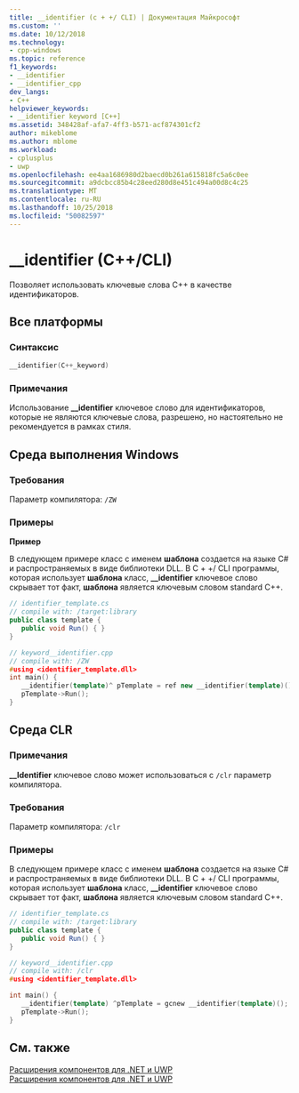 ```yaml
---
title: __identifier (c + +/ CLI) | Документация Майкрософт
ms.custom: ''
ms.date: 10/12/2018
ms.technology:
- cpp-windows
ms.topic: reference
f1_keywords:
- __identifier
- __identifier_cpp
dev_langs:
- C++
helpviewer_keywords:
- __identifier keyword [C++]
ms.assetid: 348428af-afa7-4ff3-b571-acf874301cf2
author: mikeblome
ms.author: mblome
ms.workload:
- cplusplus
- uwp
ms.openlocfilehash: ee4aa1686980d2baecd0b261a615818fc5a6c0ee
ms.sourcegitcommit: a9dcbcc85b4c28eed280d8e451c494a00d8c4c25
ms.translationtype: MT
ms.contentlocale: ru-RU
ms.lasthandoff: 10/25/2018
ms.locfileid: "50082597"
---
```

# <a name="identifier-ccli"></a>__identifier (C++/CLI)

Позволяет использовать ключевые слова C++ в качестве идентификаторов.

## <a name="all-platforms"></a>Все платформы

### <a name="syntax"></a>Синтаксис

```cpp
__identifier(C++_keyword)
```

### <a name="remarks"></a>Примечания

Использование **__identifier** ключевое слово для идентификаторов, которые не являются ключевые слова, разрешено, но настоятельно не рекомендуется в рамках стиля.

## <a name="windows-runtime"></a>Среда выполнения Windows

### <a name="requirements"></a>Требования

Параметр компилятора: `/ZW`

### <a name="examples"></a>Примеры

**Пример**

В следующем примере класс с именем **шаблона** создается на языке C# и распространяемых в виде библиотеки DLL. В C + +/ CLI программы, которая использует **шаблона** класс, **__identifier** ключевое слово скрывает тот факт, **шаблона** является ключевым словом standard C++.

```cs
// identifier_template.cs
// compile with: /target:library
public class template {
   public void Run() { }
}
```

```cpp
// keyword__identifier.cpp
// compile with: /ZW
#using <identifier_template.dll>
int main() {
   __identifier(template)^ pTemplate = ref new __identifier(template)();
   pTemplate->Run();
}
```

## <a name="common-language-runtime"></a>Среда CLR

### <a name="remarks"></a>Примечания

**__Identifier** ключевое слово может использоваться с `/clr` параметр компилятора.

### <a name="requirements"></a>Требования

Параметр компилятора: `/clr`

### <a name="examples"></a>Примеры

В следующем примере класс с именем **шаблона** создается на языке C# и распространяемых в виде библиотеки DLL. В C + +/ CLI программы, которая использует **шаблона** класс, **__identifier** ключевое слово скрывает тот факт, **шаблона** является ключевым словом standard C++.

```cs
// identifier_template.cs
// compile with: /target:library
public class template {
   public void Run() { }
}
```

```cpp
// keyword__identifier.cpp
// compile with: /clr
#using <identifier_template.dll>

int main() {
   __identifier(template) ^pTemplate = gcnew __identifier(template)();
   pTemplate->Run();
}
```

## <a name="see-also"></a>См. также

[Расширения компонентов для .NET и UWP](../windows/component-extensions-for-runtime-platforms.md)<br/>
[Расширения компонентов для .NET и UWP](../windows/component-extensions-for-runtime-platforms.md)